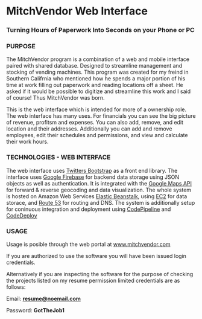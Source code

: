 # MitchVendor Web Interface 

### Turning Hours of Paperwork Into Seconds on your Phone or PC

### PURPOSE
The MitchVendor program is a combination of a web and mobile interface paired with shared database. Designed to streamline management and stocking of vending machines. This program was created for my freind in Southern Califrnia who mentioned how he spends a major portion of his time at work filling out paperwork and reading locations off a sheet. He asked if it would be possible to digitize and streamline this work and I said of course! Thus MitchVendor was born.

This is the web interface which is intended for more of a ownership role. The web interface has many uses. For financials you can see the big picture of revenue, profitsm and expenses. You can also add, remove, and edit location and their addresses. Additionally you can add and remove employees, edit their schedules and permissions, and view and calculate their work hours.

### TECHNOLOGIES - WEB INTERFACE
The web interface uses [Twitters Bootstrap](https://getbootstrap.com/) as a front end library. The interface uses [Google Firebase](https://firebase.google.com/) for backend data storage using JSON objects as well as authentication. It is integrated with the [Google Maps API](https://developers.google.com/maps/documentation) for forward & reverse geocoding and data visualization. The whole system is hosted on Amazon Web Services [Elastic Beanstalk](https://aws.amazon.com/elasticbeanstalk/), using [EC2](https://aws.amazon.com/ec2/) for data storace, and [Route 53](https://aws.amazon.com/route53/) for routing and DNS. The system is additionally setup for coninuous integration and deployment using [CodePipeline](https://aws.amazon.com/codepipeline/) and [CodeDeploy](https://aws.amazon.com/codedeploy/)


### USAGE 
Usage is posible through the web portal at www.mitchvendor.com 

If you are authorized to use the software you will have been issued login credentials.

Alternatively if you are inspecting the software for the purpose of checking the projects listed on my resume permission limited credentials are as follows:

Email:    **resume@noemail.com**

Password: **GotTheJob1**
